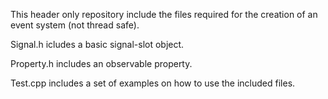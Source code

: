 This header only repository include the files required for the creation of an event system (not thread safe).

Signal.h icludes a basic signal-slot object.

Property.h includes an observable property.

Test.cpp includes a set of examples on how to use the included files.

